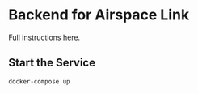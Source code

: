 # Backend for Airspace Link

Full instructions [here](https://github.com/stevenwilliamolthoff/airspace).

## Start the Service

```
docker-compose up
```
